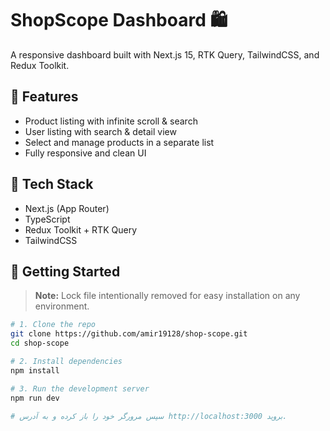 # ShopScope Dashboard 🛍️

A responsive dashboard built with Next.js 15, RTK Query, TailwindCSS, and Redux Toolkit.

## 🚀 Features
- Product listing with infinite scroll & search
- User listing with search & detail view
- Select and manage products in a separate list
- Fully responsive and clean UI

## 🧰 Tech Stack
- Next.js (App Router)
- TypeScript
- Redux Toolkit + RTK Query
- TailwindCSS

## 🔧 Getting Started

> **Note:** Lock file intentionally removed for easy installation on any environment.

```bash
# 1. Clone the repo
git clone https://github.com/amir19128/shop-scope.git
cd shop-scope

# 2. Install dependencies
npm install

# 3. Run the development server
npm run dev

# سپس مرورگر خود را باز کرده و به آدرس http://localhost:3000 بروید.
